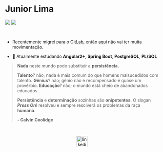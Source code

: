 # Junior Lima

<p align="left">
  <a href="mailto:juniiorliimatt@gmail.com" alt="Gmail">
  <img src="https://img.shields.io/badge/-juniiorliimatt@gmail.com-e34c41?style=flat-square&labelColor=e34c41&logo=gmail&logoColor=white&link=juniiorliimatt@gmail.com" /></a>

<a href="https://www.linkedin.com/in/oojuniin/" alt="LinkedIn">
<img src="https://img.shields.io/badge/-LinkedIn-blue?style=flat-square&logo=Linkedin&logoColor=white&link=https://www.linkedin.com/in/oojuniin/" /></a>
</p> <br >

- Recentemente migrei para o GitLab, então aqui não vai ter muita movimentação. <br >

- 🔶 Atualmente estudando **Angular2+**, **Spring Boot**, **PostgreSQL**, **PL/SQL** <br >

> **Nada** neste mundo pode substituir a **persistência**.
>
> **Talento**? não; nada é mais comum do que homens malsucedidos com talento.
> **Gênius**? não; gênio não é recompensado é quase um provérbio.
> **Educação**? não; o mundo está cheio de abandonados educados.
> 
> **Persistência** e **determinação** sozinhas são **onipotentes**. O slogan ***Press On***! resolveu e sempre resolverá os problemas da raça **humana**.
> 
> **- Calvin Coolidge**



<br >
<p align="center">
<a href="https://www.linkedin.com/in/oojuniin/" target="blank"><img align="center" src="https://cdn.jsdelivr.net/npm/simple-icons@3.0.1/icons/linkedin.svg" alt="linkedin" height="36" width="36" /></a>
</p>
